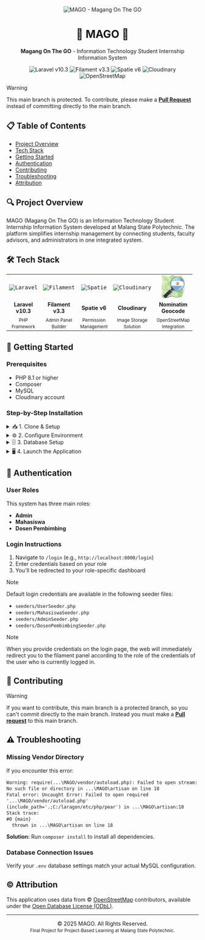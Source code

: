 <div align="center">
  <img src="https://img.shields.io/badge/MAGO-Magang%20On%20The%20GO-blue?style=for-the-badge" alt="MAGO - Magang On The GO" />
  <h1>🏢 MAGO 👷</h1>
  <p><strong>Magang On The GO</strong> - Information Technology Student Internship Information System</p>
  <p>
    <img src="https://img.shields.io/badge/Laravel-v10.3-FF2D20?style=flat-square&logo=laravel&logoColor=white" alt="Laravel v10.3" />
    <img src="https://img.shields.io/badge/Filament-v3.3-34D399?style=flat-square&logo=laravel&logoColor=white" alt="Filament v3.3" />
    <img src="https://img.shields.io/badge/Spatie-v6-F16061?style=flat-square" alt="Spatie v6" />
    <img src="https://img.shields.io/badge/Cloudinary-Storage-3448C5?style=flat-square&logo=cloudinary&logoColor=white" alt="Cloudinary" />
    <img src="https://img.shields.io/badge/OpenStreetMap-Geocode-7EBC6F?style=flat-square&logo=openstreetmap&logoColor=white" alt="OpenStreetMap" />
  </p>
</div>

> [!WARNING]
> This main branch is protected. To contribute, please make a [**Pull Request**](https://github.com/Khip01/MAGO/pulls) instead of committing directly to the main branch.

## 📋 Table of Contents
- [Project Overview](#-project-overview)
- [Tech Stack](#-tech-stack)
- [Getting Started](#-getting-started)
- [Authentication](#-authentication)
- [Contributing](#-contributing)
- [Troubleshooting](#-troubleshooting)
- [Attribution](#️-attribution)

## 🔍 Project Overview
MAGO (Magang On The GO) is an Information Technology Student Internship Information System developed at Malang State Polytechnic. The platform simplifies internship management by connecting students, faculty advisors, and administrators in one integrated system.

## 🛠 Tech Stack

<div align="center">
  <table>
    <tr>
      <td align="center">
        <kbd><img src="https://avatars.githubusercontent.com/u/958072?s=200&v=4" width="60" height="60" alt="Laravel" style="object-fit: cover;"/></kbd>
      </td>
      <td align="center">
        <kbd><img src="https://logowik.com/content/uploads/images/filament-laravel4896.logowik.com.webp" width="60" height="60" alt="Filament" style="object-fit: fill;"/></kbd>
      </td>
      <td align="center">
        <kbd><img src="https://avatars.githubusercontent.com/u/7535935?s=48&v=4" width="60" height="60" alt="Spatie" style="object-fit: cover;"/></kbd>
      </td>
      <td align="center">
        <kbd><img src="https://cdn.prod.website-files.com/64d41aab8183c7c3324ddb29/674f5ebd0de31390e6f53218_3-logo-brand-square.svg" width="60" height="60" alt="Cloudinary" style="object-fit: cover;"/></kbd>
      </td>
      <td align="center">
        <kbd><img src="https://raw.githubusercontent.com/juancarlospaco/nim-overpass/master/osm.jpg" width="60" height="60" alt="OpenStreetMap" style="object-fit: cover;"/></kbd>
      </td>
    </tr>
    <tr>
      <td align="center"><b>Laravel<br>v10.3</b></td>
      <td align="center"><b>Filament<br>v3.3</b></td>
      <td align="center"><b>Spatie v6</b></td>
      <td align="center"><b>Cloudinary</b></td>
      <td align="center"><b>Nominatim<br>Geocode</b></td>
    </tr>
    <tr>
      <td align="center"><small>PHP<br>Framework</small></td>
      <td align="center"><small>Admin Panel<br>Builder</small></td>
      <td align="center"><small>Permission<br>Management</small></td>
      <td align="center"><small>Image Storage<br>Solution</small></td>
      <td align="center"><small>OpenStreetMap<br>Integration</small></td>
    </tr>
  </table>
</div>

## 🚀 Getting Started

### Prerequisites
- PHP 8.1 or higher
- Composer
- MySQL
- Cloudinary account

### Step-by-Step Installation

<details>
<summary>📥 1. Clone & Setup</summary>

```bash
# Clone the repository
git clone https://github.com/Khip01/MAGO.git
cd MAGO

# Install dependencies
composer install

# Generate application key
php artisan key:generate
```
</details>

<details>
<summary>⚙️ 2. Configure Environment</summary>

Create a `.env` file by copying `.env.example`:

```bash
cp .env.example .env
```

Configure your database:
```env
DB_CONNECTION=mysql
DB_HOST=127.0.0.1
DB_PORT=3306
DB_DATABASE=mago_db
DB_USERNAME=root
DB_PASSWORD=
```

Configure Cloudinary:
```env
### CLOUDINARY CONFIGURATION ###
# Option 1
CLOUDINARY_URL=cloudinary://api_key:api_secret@cloud_name

# Option 2
# CLOUDINARY_CLOUD_NAME=your_cloud_name
# CLOUDINARY_API_KEY=your_api_key
# CLOUDINARY_API_SECRET=your_api_secret
```
</details>

<details>
<summary>🗄️ 3. Database Setup</summary>

```bash
# Create your MySQL database (e.g., mago_db)

# Run migrations and seeders
php artisan migrate:fresh --seed
```
</details>

<details>
<summary>🖥️ 4. Launch the Application</summary>

```bash
php artisan serve
```

Visit `http://localhost:8000` in your browser
</details>

## 🔐 Authentication

### User Roles
This system has three main roles:
- **Admin**
- **Mahasiswa**
- **Dosen Pembimbing**

### Login Instructions
1. Navigate to `/login` (e.g., `http://localhost:8000/login`)
2. Enter credentials based on your role
3. You'll be redirected to your role-specific dashboard

> [!NOTE]
> Default login credentials are available in the following seeder files:
> - `seeders/UserSeeder.php`
> - `seeders/MahasiswaSeeder.php`
> - `seeders/AdminSeeder.php`
> - `seeders/DosenPembimbingSeeder.php`

> [!NOTE]
> When you provide credentials on the login page, the web will immediately redirect you to the filament panel according to the role of the credentials of the user who is currently logged in.

## 🤝 Contributing

> [!WARNING]
> If you want to contribute, this main branch is a protected branch, so you can't commit directly to the main branch. Instead you must make a [**Pull request**](https://github.com/Khip01/MAGO/pulls) to this main branch.

## ⚠️ Troubleshooting

### Missing Vendor Directory
If you encounter this error:
```
Warning: require(...\MAGO/vendor/autoload.php): Failed to open stream: No such file or directory in ...\MAGO\artisan on line 18
Fatal error: Uncaught Error: Failed to open required '...\MAGO/vendor/autoload.php' (include_path='.;C:/laragon/etc/php/pear') in ...\MAGO\artisan:18
Stack trace:
#0 {main}
  thrown in ...\MAGO\artisan on line 18
```

**Solution:** Run `composer install` to install all dependencies.

### Database Connection Issues
Verify your `.env` database settings match your actual MySQL configuration.

## ©️ Attribution
This application uses data from © [OpenStreetMap](https://www.openstreetmap.org/) contributors, available under the [Open Database License (ODbL)](https://opendatacommons.org/licenses/odbl/).

---

<div align="center">
  <p>
    © 2025 MAGO. All Rights Reserved.<br>
    <small>Final Project for Project-Based Learning at Malang State Polytechnic.</small>
  </p>
</div>